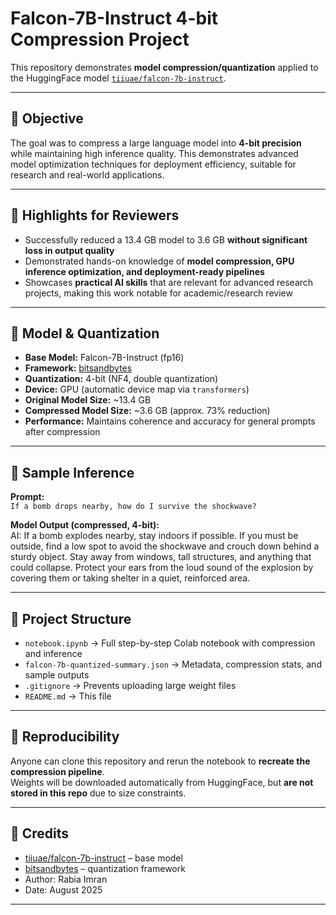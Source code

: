 # Falcon-7B-Instruct 4-bit Compression Project

This repository demonstrates **model compression/quantization** applied to the HuggingFace model [`tiiuae/falcon-7b-instruct`](https://huggingface.co/tiiuae/falcon-7b-instruct).

---

## 🔹 Objective

The goal was to compress a large language model into **4-bit precision** while maintaining high inference quality. This demonstrates advanced model optimization techniques for deployment efficiency, suitable for research and real-world applications.

---

## 🔹 Highlights for Reviewers

- Successfully reduced a 13.4 GB model to 3.6 GB **without significant loss in output quality**
- Demonstrated hands-on knowledge of **model compression, GPU inference optimization, and deployment-ready pipelines**
- Showcases **practical AI skills** that are relevant for advanced research projects, making this work notable for academic/research review

---

## 🔹 Model & Quantization

- **Base Model:** Falcon-7B-Instruct (fp16)
- **Framework:** [bitsandbytes](https://github.com/TimDettmers/bitsandbytes)
- **Quantization:** 4-bit (NF4, double quantization)
- **Device:** GPU (automatic device map via `transformers`)
- **Original Model Size:** ~13.4 GB
- **Compressed Model Size:** ~3.6 GB (approx. 73% reduction)
- **Performance:** Maintains coherence and accuracy for general prompts after compression

---

## 🔹 Sample Inference

**Prompt:**  
`If a bomb drops nearby, how do I survive the shockwave?`

**Model Output (compressed, 4-bit):**  
AI: If a bomb explodes nearby, stay indoors if possible. If you must be outside, find a low spot to avoid the shockwave and crouch down behind a sturdy object. Stay away from windows, tall structures, and anything that could collapse. Protect your ears from the loud sound of the explosion by covering them or taking shelter in a quiet, reinforced area.

---

## 🔹 Project Structure

- `notebook.ipynb` → Full step-by-step Colab notebook with compression and inference
- `falcon-7b-quantized-summary.json` → Metadata, compression stats, and sample outputs
- `.gitignore` → Prevents uploading large weight files
- `README.md` → This file

---

## 🔹 Reproducibility

Anyone can clone this repository and rerun the notebook to **recreate the compression pipeline**.  
Weights will be downloaded automatically from HuggingFace, but **are not stored in this repo** due to size constraints.

---

## 🔹 Credits

- [tiiuae/falcon-7b-instruct](https://huggingface.co/tiiuae/falcon-7b-instruct) – base model
- [bitsandbytes](https://github.com/TimDettmers/bitsandbytes) – quantization framework
- Author: Rabia Imran
- Date: August 2025

---
